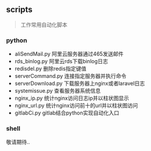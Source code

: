 ## scripts
> 工作常用自动化脚本

### python

- aliSendMail.py 阿里云服务器通过465发送邮件
- rds_binlog.py 阿里云rds下载binlog日志
- redisdel.py 删除redis指定键值
- serverCommand.py 连接指定服务器并执行命令
- serverDownload.py 下载服务器上nginx或者laravel日志
- systemissue.py 查看服务器系统信息
- nginx_ip.py 统计nginx访问日志ip并以柱状图显示
- nginx_url.py 统计nginx访问前十的url并以柱状图访问
- gitlabCi.py gitlab结合python实现自动化入口

### shell
敬请期待..